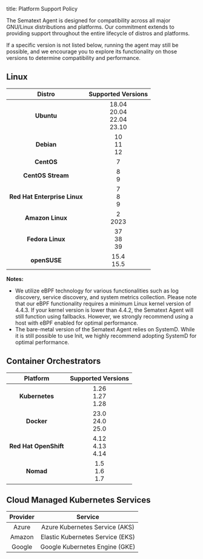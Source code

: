 title: Platform Support Policy

The Sematext Agent is designed for compatibility across all major GNU/Linux distributions and platforms. Our commitment extends to providing support throughout the entire lifecycle of distros and platforms.  

If a specific version is not listed below, running the agent may still be possible, and we encourage you to explore its functionality on those versions to determine compatibility and performance.

## Linux

| Distro | Supported Versions |
|:-:|:-:|
| **Ubuntu** | 18.04<br>20.04<br>22.04<br>23.10 |
| **Debian** | 10<br>11<br>12 |
| **CentOS** | 7 |
| **CentOS Stream** | 8<br>9 |
| **Red Hat Enterprise Linux** | 7<br>8<br>9 |
| **Amazon Linux** | 2<br>2023 |
| **Fedora Linux** | 37<br>38<br>39 |
| **openSUSE** | 15.4<br>15.5 |

**Notes:**

- We utilize eBPF technology for various functionalities such as log discovery, service discovery, and system metrics collection. Please note that our eBPF functionality requires a minimum Linux kernel version of 4.4.3. If your kernel version is lower than 4.4.2, the Sematext Agent will still function using fallbacks. However, we strongly recommend using a host with eBPF enabled for optimal performance.
- The bare-metal version of the Sematext Agent relies on SystemD. While it is still possible to use Init, we highly recommend adopting SystemD for optimal performance.

## Container Orchestrators

| Platform | Supported Versions |
|:-:|:-:|
| **Kubernetes** | 1.26<br>1.27<br>1.28 |
| **Docker** | 23.0<br>24.0<br>25.0 | 
| **Red Hat OpenShift** | 4.12<br>4.13<br>4.14 | 
| **Nomad** | 1.5<br>1.6<br>1.7 | 

## Cloud Managed Kubernetes Services

| Provider | Service |
|:-:|:-:|
| Azure | Azure Kubernetes Service (AKS) |
| Amazon | Elastic Kubernetes Service (EKS) |
| Google | Google Kubernetes Engine (GKE) |
